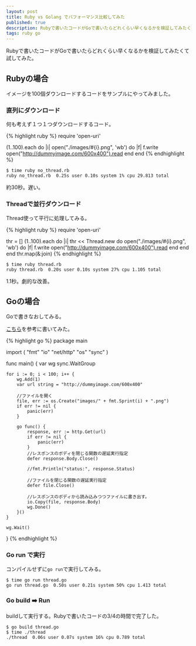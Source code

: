 ```yaml
---
layout: post
title: Ruby vs Golang でパフォーマンス比較してみた
published: true
description: Rubyで書いたコードがGoで書いたらどれくらい早くなるかを検証してみたくて試してみた
tags: ruby go
---
```


Rubyで書いたコードがGoで書いたらどれくらい早くなるかを検証してみたくて試してみた。

## Rubyの場合

イメージを100個ダウンロードするコードをサンプルにやってみました。

### 直列にダウンロード

何も考えず１つ１つダウンロードするコード。

{% highlight ruby %}
require 'open-uri'

(1..100).each do |i|
  open("./images/#{i}.png", 'wb') do |f|
   f.write open("http://dummyimage.com/600x400").read
  end
end
{% endhighlight %}

    $ time ruby no_thread.rb
    ruby no_thread.rb  0.25s user 0.10s system 1% cpu 29.813 total

約30秒。遅い。

### Threadで並行ダウンロード

Thread使って平行に処理してみる。

{% highlight ruby %}
require 'open-uri'

thr = []
(1..100).each do |i|
  thr << Thread.new do
    open("./images/#{i}.png", 'wb') do |f|
      f.write open("http://dummyimage.com/600x400").read
    end
  end
end
thr.map(&:join)
{% endhighlight %}

    $ time ruby thread.rb
    ruby thread.rb  0.20s user 0.10s system 27% cpu 1.105 total

1.1秒。劇的な改善。

## Goの場合

Goで書きなおしてみる。

[こちら](http://qiita.com/keisukeP/items/f4d680eb9e8f93263fa9)を参考に書いてみた。

{% highlight go %}
package main

import (
	"fmt"
	"io"
	"net/http"
	"os"
	"sync"
)

func main() {
	var wg sync.WaitGroup

	for i := 0; i < 100; i++ {
		wg.Add(1)
		var url string = "http://dummyimage.com/600x400"

		//ファイルを開く
		file, err := os.Create("images/" + fmt.Sprint(i) + ".png")
		if err != nil {
			panic(err)
		}

		go func() {
			response, err := http.Get(url)
			if err != nil {
				panic(err)
			}
			//レスポンスのボディを閉じる関数の遅延実行指定
			defer response.Body.Close()

			//fmt.Println("status:", response.Status)

			//ファイルを閉じる関数の遅延実行指定
			defer file.Close()

			//レスポンスのボディから読み込みつつファイルに書き出す。
			io.Copy(file, response.Body)
			wg.Done()
		}()
	}

	wg.Wait()
}
{% endhighlight %}

### Go run で実行

コンパイルせずに`go run`で実行してみる。

    $ time go run thread.go
    go run thread.go  0.50s user 0.21s system 50% cpu 1.413 total

### Go build :arrow_right: Run

buildして実行する。Rubyで書いたコードの3/4の時間で完了した。

    $ go build thread.go
    $ time ./thread
    ./thread  0.06s user 0.07s system 16% cpu 0.789 total
